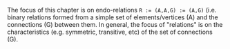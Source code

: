 
The focus of this chapter is on endo-relations `R := (A,A,G) := (A,G)` (i.e.
binary relations formed from a simple set of elements/vertices (A) and the
connections (G) between them. In general, the focus of "relations" is on the
characteristics (e.g. symmetric, transitive, etc) of the set of connections (G).
